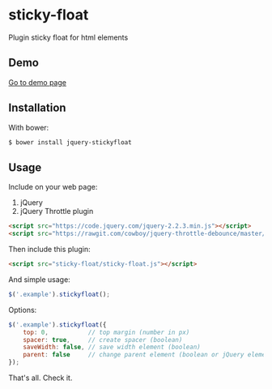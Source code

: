 # sticky-float
Plugin sticky float for html elements

Demo
-----
<a href="http://matthewpattell.github.io/sticky-float/" target="_blank">Go to demo page</a>

Installation
-----

With bower:
```bash
$ bower install jquery-stickyfloat
```

Usage
-----

Include on your web page:

1. jQuery
2. jQuery Throttle plugin

```html
<script src="https://code.jquery.com/jquery-2.2.3.min.js"></script>
<script src="https://rawgit.com/cowboy/jquery-throttle-debounce/master/jquery.ba-throttle-debounce.min.js"></script>
```

Then include this plugin:

```html
<script src="sticky-float/sticky-float.js"></script>
```

And simple usage:
```js
$('.example').stickyfloat();
```

Options:
```js
$('.example').stickyfloat({
    top: 0,           // top margin (number in px)
    spacer: true,     // create spacer (boolean)
    saveWidth: false, // save width element (boolean)
    parent: false     // change parent element (boolean or jQuery element)
});
```

That's all. Check it.